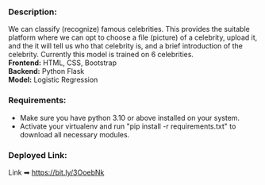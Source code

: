 ### Description:
We can classify (recognize) famous celebrities. This provides the suitable platform where we can opt to choose a file (picture) of a celebrity, upload it, and the it will tell us who that celebrity is, and a brief introduction of the celebrity. Currently this model is trained on 6 celebrities.</br>
**Frontend:** HTML, CSS, Bootstrap </br>
**Backend:** Python Flask </br>
**Model:** Logistic Regression 

### Requirements:
* Make sure you have python 3.10 or above installed on your system.
* Activate your virtualenv and run "pip install -r requirements.txt" to download all necessary modules.

### Deployed Link:
Link ➡ https://bit.ly/3OoebNk